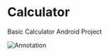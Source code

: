 # Calculator
Basic Calculator Android Project



![Annotation](https://user-images.githubusercontent.com/20822359/74903063-e266a400-53cd-11ea-9ff5-2fc7c8eaf699.png)
